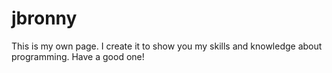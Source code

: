 # jbronny
This is my own page. I create it to show you my skills and knowledge about programming. Have a good one!
